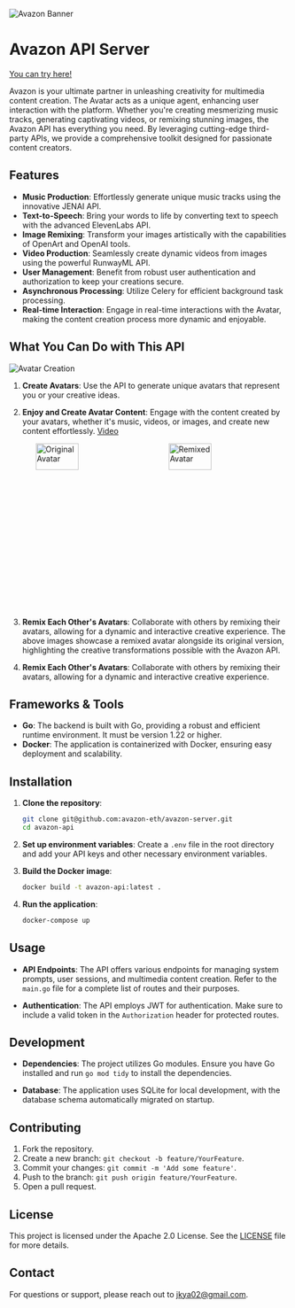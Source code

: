 ![Avazon Banner](https://avazon.s3.us-west-1.amazonaws.com/ppts/avazon_banner.png)

# Avazon API Server

[You can try here!](https://avazon.cast-ing.kr)

Avazon is your ultimate partner in unleashing creativity for multimedia content creation. The Avatar acts as a unique agent, enhancing user interaction with the platform. Whether you're creating mesmerizing music tracks, generating captivating videos, or remixing stunning images, the Avazon API has everything you need. By leveraging cutting-edge third-party APIs, we provide a comprehensive toolkit designed for passionate content creators.

## Features

- **Music Production**: Effortlessly generate unique music tracks using the innovative JENAI API.
- **Text-to-Speech**: Bring your words to life by converting text to speech with the advanced ElevenLabs API.
- **Image Remixing**: Transform your images artistically with the capabilities of OpenArt and OpenAI tools.
- **Video Production**: Seamlessly create dynamic videos from images using the powerful RunwayML API.
- **User Management**: Benefit from robust user authentication and authorization to keep your creations secure.
- **Asynchronous Processing**: Utilize Celery for efficient background task processing.
- **Real-time Interaction**: Engage in real-time interactions with the Avatar, making the content creation process more dynamic and enjoyable.

## What You Can Do with This API

![Avatar Creation](https://avazon.s3.us-west-1.amazonaws.com/ppts/avatar_creation.png)

1. **Create Avatars**: Use the API to generate unique avatars that represent you or your creative ideas.
2. **Enjoy and Create Avatar Content**: Engage with the content created by your avatars, whether it's music, videos, or images, and create new content effortlessly. [Video](https://avazon.s3.us-west-1.amazonaws.com/ppts/video_creation.mp4)

   <div style="display: flex; justify-content: space-around; height: 300px;">
       <img src="https://avazon.s3.us-west-1.amazonaws.com/ppts/remixed_original.png" alt="Original Avatar" style="width: 40%;"/>
       <img src="https://avazon.s3.us-west-1.amazonaws.com/ppts/remixed.png" alt="Remixed Avatar" style="width: 40%;"/>
   </div>

3. **Remix Each Other's Avatars**: Collaborate with others by remixing their avatars, allowing for a dynamic and interactive creative experience. The above images showcase a remixed avatar alongside its original version, highlighting the creative transformations possible with the Avazon API.

4. **Remix Each Other's Avatars**: Collaborate with others by remixing their avatars, allowing for a dynamic and interactive creative experience.

## Frameworks & Tools

- **Go**: The backend is built with Go, providing a robust and efficient runtime environment. It must be version 1.22 or higher.
- **Docker**: The application is containerized with Docker, ensuring easy deployment and scalability.

## Installation

1. **Clone the repository**:

   ```bash
   git clone git@github.com:avazon-eth/avazon-server.git
   cd avazon-api
   ```

2. **Set up environment variables**:
   Create a `.env` file in the root directory and add your API keys and other necessary environment variables.

3. **Build the Docker image**:

   ```bash
   docker build -t avazon-api:latest .
   ```

4. **Run the application**:
   ```bash
   docker-compose up
   ```

## Usage

- **API Endpoints**: The API offers various endpoints for managing system prompts, user sessions, and multimedia content creation. Refer to the `main.go` file for a complete list of routes and their purposes.

- **Authentication**: The API employs JWT for authentication. Make sure to include a valid token in the `Authorization` header for protected routes.

## Development

- **Dependencies**: The project utilizes Go modules. Ensure you have Go installed and run `go mod tidy` to install the dependencies.

- **Database**: The application uses SQLite for local development, with the database schema automatically migrated on startup.

## Contributing

1. Fork the repository.
2. Create a new branch: `git checkout -b feature/YourFeature`.
3. Commit your changes: `git commit -m 'Add some feature'`.
4. Push to the branch: `git push origin feature/YourFeature`.
5. Open a pull request.

## License

This project is licensed under the Apache 2.0 License. See the [LICENSE](LICENSE) file for more details.

## Contact

For questions or support, please reach out to [jkya02@gmail.com](mailto:jkya02@gmail.com).
